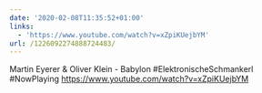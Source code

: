 ```yaml
---
date: '2020-02-08T11:35:52+01:00'
links:
  - 'https://www.youtube.com/watch?v=xZpiKUejbYM'
url: /1226092274888724483/
---
```

Martin Eyerer &amp; Oliver Klein - Babylon #ElektronischeSchmankerl #NowPlaying https://www.youtube.com/watch?v=xZpiKUejbYM
